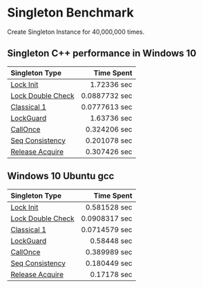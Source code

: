 # Singleton Benchmark
Create Singleton Instance for 40,000,000 times.
## Singleton C++ performance in Windows 10


|Singleton Type    |  Time Spent   |
|:---              |---:           |
| [Lock Init](https://github.com/Dai0526/Algorithm/blob/master/DesignPattern/Singleton/src/SingletonLock.h)        |    1.72336 sec|
| [Lock Double Check](https://github.com/Dai0526/Algorithm/blob/master/DesignPattern/Singleton/src/SingletonDoubleLock.h)|  0.0887732 sec|
| [Classical 1](https://github.com/Dai0526/Algorithm/blob/master/DesignPattern/Singleton/src/SingletonClassical.h)      |  0.0777613 sec|
| [LockGuard](https://github.com/Dai0526/Algorithm/blob/master/DesignPattern/Singleton/src/SingletonLockGuard.h)       |    1.63736 sec|
| [CallOnce](https://github.com/Dai0526/Algorithm/blob/master/DesignPattern/Singleton/src/SingletonCallOnceSafe.h)        |   0.324206 sec|
| [Seq Consistency](https://github.com/Dai0526/Algorithm/blob/master/DesignPattern/Singleton/src/SingletonSeqConsistency.h)  |   0.201078 sec|
| [Release Acquire](https://github.com/Dai0526/Algorithm/blob/master/DesignPattern/Singleton/src/SingletonAcqRel.h)  |   0.307426 sec|


## Windows 10 Ubuntu gcc

|Singleton Type    |  Time Spent   |
|:---              |---:           |
| [Lock Init](https://github.com/Dai0526/Algorithm/blob/master/DesignPattern/Singleton/src/SingletonLock.h)        |    0.581528 sec|
| [Lock Double Check](https://github.com/Dai0526/Algorithm/blob/master/DesignPattern/Singleton/src/SingletonDoubleLock.h)|  0.0908317 sec|
| [Classical 1](https://github.com/Dai0526/Algorithm/blob/master/DesignPattern/Singleton/src/SingletonClassical.h)      |  0.0714579 sec|
| [LockGuard](https://github.com/Dai0526/Algorithm/blob/master/DesignPattern/Singleton/src/SingletonLockGuard.h)       |    0.58448 sec|
| [CallOnce](https://github.com/Dai0526/Algorithm/blob/master/DesignPattern/Singleton/src/SingletonCallOnceSafe.h)        |   0.389989 sec|
| [Seq Consistency](https://github.com/Dai0526/Algorithm/blob/master/DesignPattern/Singleton/src/SingletonSeqConsistency.h)  |   0.180449 sec|
| [Release Acquire](https://github.com/Dai0526/Algorithm/blob/master/DesignPattern/Singleton/src/SingletonAcqRel.h)  |   0.17178 sec|